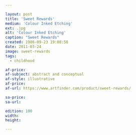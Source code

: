 ```yaml
---

layout: post
title: 'Sweet Rewards'
medium: 'Colour Inked Etching'
ext: .jpg
alt: 'Colour Inked Etching'
caption: "Sweet Rewards"
created: 1986-09-23 19:08:58
date: 2011-03-24
image: sweet-rewards
tags:
  - childhood

af-price:
af-subject: abstract and conceptual
af-style: illustrative
af-price:
af-url: https://www.artfinder.com/product/sweet-rewards/

sa-price:
sa-url:

edition: 100
width:
height:

---
```

